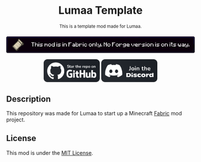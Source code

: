 <!--
By default, the mod template is under the MIT License by default,
you can change it as you want.
-->

<center><div align="center">

# Lumaa Template
<sup>This is a template mod made for Lumaa.</sup>  

<!-- Put a showcase image if you can/want -->

<img src="https://raw.githubusercontent.com/lumaa-dev/lumaa-dev/main/assets/fabric-banner.png" width=600>

<a href="https://github.com/lumaa-dev/LumaaTemplate"><img src="https://raw.githubusercontent.com/lumaa-dev/art/main/badges/star_github.png" width=150></a>
<a href="https://discord.gg/Rqpn3C7yR5"><img src="https://raw.githubusercontent.com/lumaa-dev/art/main/badges/support_discord.png" width=150></a>

</div></center>

## Description

This repository was made for Lumaa to start up a Minecraft [Fabric](https://fabricmc.net) mod project.

## License
This mod is under the [MIT License](/LICENSE).
